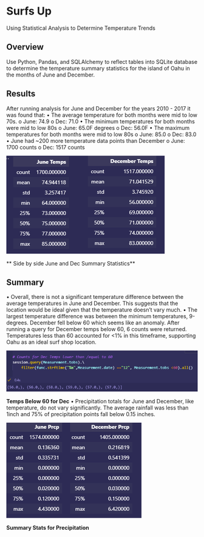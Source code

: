 # Surfs Up
Using Statistical Analysis to Determine Temperature Trends
## Overview 
Use Python, Pandas, and SQLAlchemy to reflect tables into SQLite database to determine the temperature summary statistics for the island of Oahu in the months of June and December. 
## Results
After running analysis for June and December for the years 2010 - 2017 it was found that:
•	The average temperature for both months were mid to low 70s.
o	June: 74.9
o	Dec: 71.0
•	The minimum temperatures for both months were mid to low 80s
o	June: 65.0F degrees 
o	Dec: 56.0F
•	The maximum temperatures for both months were mid to low 80s
o	June: 85.0
o	Dec: 83.0
•	June had ~200 more temperature data points than December
o	June: 1700 counts
o	Dec: 1517 counts

![june_vs_dec](Resources/june_vs_dec.png)

** Side by side June and Dec Summary Statistics**

## Summary
•	Overall, there is not a significant temperature difference between the average temperatures in June and December. This suggests that the location would be ideal given that the temperature doesn’t vary much.
•	The largest temperature difference was between the minimum temperatures, 9-degrees. December fell below 60 which seems like an anomaly. After running a query for December temps below 60, 6 counts were returned. Temperatures less than 60 accounted for <1% in this timeframe, supporting Oahu as an ideal surf shop location.

![dec](Resources/dec.png)

**Temps Below 60 for Dec**
•	Precipitation totals for June and December, like temperature, do not vary significantly. The average rainfall was less than 1inch and 75% of precipitation points fall below 0.15 inches.

![prcp](Resources/prcp.png)
 
 **Summary Stats for Precipitation**
